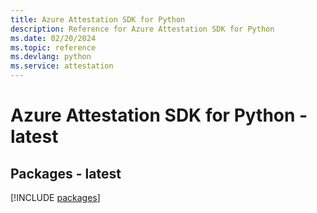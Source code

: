 ```yaml
---
title: Azure Attestation SDK for Python
description: Reference for Azure Attestation SDK for Python
ms.date: 02/20/2024
ms.topic: reference
ms.devlang: python
ms.service: attestation
---
```

# Azure Attestation SDK for Python - latest
## Packages - latest
[!INCLUDE [packages](attestation-index.md)]